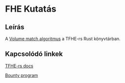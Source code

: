 # FHE Kutatás

## Leírás

A [Volume match algoritmus](https://eprint.iacr.org/2022/923) a TFHE-rs Rust könyvtárban.  

## Kapcsolódó linkek

[TFHE-rs docs](https://docs.zama.ai/tfhe-rs)

[Bounty program](https://github.com/zama-ai/bounty-program)
